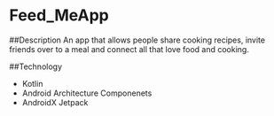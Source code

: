 # Feed_MeApp

##Description
An app that allows people share cooking recipes, invite friends over to a meal and connect all that love food and cooking.

##Technology
- Kotlin
- Android Architecture Componenets
- AndroidX Jetpack
